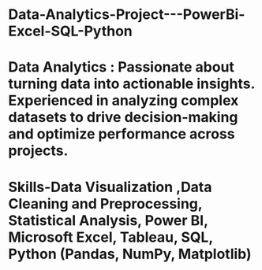 # Data-Analytics-Project---PowerBi-Excel-SQL-Python
# Data Analytics : Passionate about turning data into actionable insights. Experienced in analyzing complex datasets to drive decision-making and optimize performance across projects. 
# Skills-Data Visualization ,Data Cleaning and Preprocessing, Statistical Analysis, Power BI, Microsoft Excel, Tableau, SQL, Python (Pandas, NumPy, Matplotlib)

